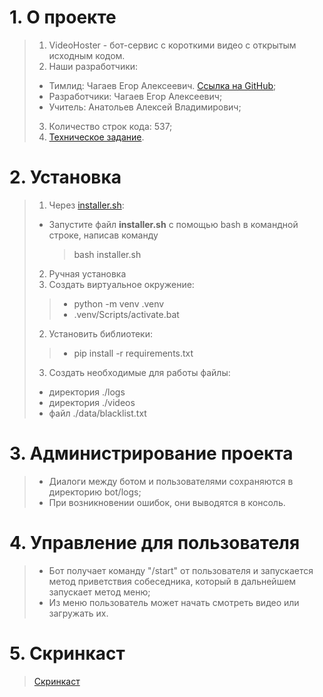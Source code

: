 # 1. О проекте
> 1. VideoHoster - бот-сервис с короткими видео с открытым исходным кодом.
> 2. Наши разработчики:
>   - Тимлид: Чагаев Егор Алексеевич. [Ссылка на GitHub](https://github.com/SMS-message/WEBProject);
>   - Разработчики: Чагаев Егор Алексеевич;
>   - Учитель: Анатольев Алексей Владимирович;
> 3. Количество строк кода: 537;
> 4. [Техническое задание](materials/technical_specification.md).
# 2. Установка
> 1. Через [installer.sh](installer.sh):
> - Запустите файл **installer.sh** с помощью bash в командной строке, написав команду
>   > bash installer.sh
> 2. Ручная установка
>   1. Создать виртуальное окружение:
>   >  - python -m venv .venv
>   >  - .venv/Scripts/activate.bat
>   2. Установить библиотеки:
>   >  - pip install -r requirements.txt
>   3. Создать необходимые для работы файлы:
>   - директория ./logs
>   - директория ./videos
>   - файл ./data/blacklist.txt
# 3. Администрирование проекта
> - Диалоги между ботом и пользователями сохраняются в директорию bot/logs;
> - При возникновении ошибок, они выводятся в консоль.
# 4. Управление для пользователя
> - Бот получает команду "/start" от пользователя и запускается метод приветствия собеседника, который в дальнейшем запускает метод меню;
> - Из меню пользователь может начать смотреть видео или загружать их.
# 5. Скринкаст
> [Скринкаст]()